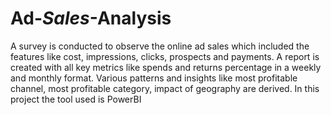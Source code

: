 # Ad-_Sales_-Analysis
A survey is conducted to observe the online ad sales which included the features like cost, impressions, clicks, prospects and payments.
A report is created with all key metrics like spends and returns percentage in a weekly and monthly format.
Various patterns and insights like most profitable channel, most profitable category, impact of geography are derived.
In this project the tool used is PowerBI
